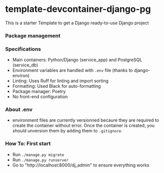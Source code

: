 # template-devcontainer-django-pg

This is a starter Template to get a Django ready-to-use Django project


### Package management

### Specifications

- Main containers: Python/Django (service_app) and PostgreSQL (service_db)
- Environment variables are handled with `.env` file (thanks to django-environ)
- Linting: Uses Ruff for linting and import sorting
- Formatting: Used Black for auto-formatting
- Package manager: Poetry
- No front-end configuration

### About .env

- environment files are currently versionned becaure they are required to create the container without error.
Once the container is created, you should unversion them by adding them to `.gitignore`.

### How To: First start

- Run `./manage.py migrate`
- Run `./manage.py runserver`
- Go to "http://localhost:8000/dj_admin" to ensure everything works